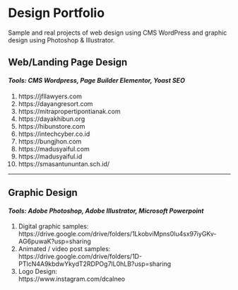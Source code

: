 # Design Portfolio
Sample and real projects of web design using CMS WordPress and graphic design using Photoshop &amp; Illustrator.

<h2> Web/Landing Page Design </h2>
<h4><i> Tools: CMS Wordpress, Page Builder Elementor, Yoast SEO </i></h4>
<ol>
  <li>https://jfllawyers.com</li>
  <li>https://dayangresort.com</li>
  <li>https://mitrapropertipontianak.com</li>
  <li>https://dayakhibun.org</li>
  <li>https://hibunstore.com</li>
  <li>https://intechcyber.co.id</li>
  <li>https://bungjhon.com</li>
  <li>https://madusyaiful.com</li>
  <li>https://madusyaiful.id</li>
  <li>https://smasantununtan.sch.id/</li>
</ol>

<hr>

<h2> Graphic Design </h2>
<h4><i>Tools: Adobe Photoshop, Adobe Illustrator, Microsoft Powerpoint</i></h4>
<ol>
  <li>Digital graphic samples:<br/> https://drive.google.com/drive/folders/1LkobviMpns0lu4sx97iyGKv-AG6puwaK?usp=sharing</li>
  <li>Animated / video post samples:<br/> https://drive.google.com/drive/folders/1D-PTlcN4A9kbdwYkydT2RDPOg7lL0hLB?usp=sharing</li>
  <li>Logo Design:<br/> https://www.instagram.com/dcalneo</li>
</ol>
